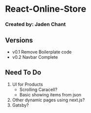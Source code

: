 # React-Online-Store

### Created by: Jaden Chant

## Versions

- v0.1 Remove Boilerplate code
- v0.2 Navbar Complete

## Need To Do

1. UI for Products
   - Scrolling Caracell?
   - Basic showing items from json
2. Other dynamic pages using next.js?
3. Gatsby?
